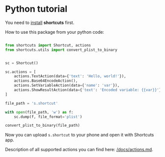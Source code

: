 # Python tutorial

You need to [install](/README.md#installation) **shortcuts** first.

How to use this package from your python code:

```python

from shortcuts import Shortcut, actions
from shortcuts.utils import convert_plist_to_binary


sc = Shortcut()

sc.actions = [
    actions.TextAction(data={'text': 'Hello, world!'}),
    actions.Base64EncodeAction(),
    actions.SetVariableAction(data={'name': 'var'}),
    actions.ShowResultAction(data={'text': 'Encoded variable: {{var}}'})
]

file_path = 's.shortcut'

with open(file_path, 'w') as f:
    sc.dump(f, file_format='plist')

convert_plist_to_binary(file_path)

```

Now you can upload `s.shortcut` to your phone and open it with Shortcuts app.

Description of all supported actions you can find here: [/docs/actions.md](/docs/actions.md).
